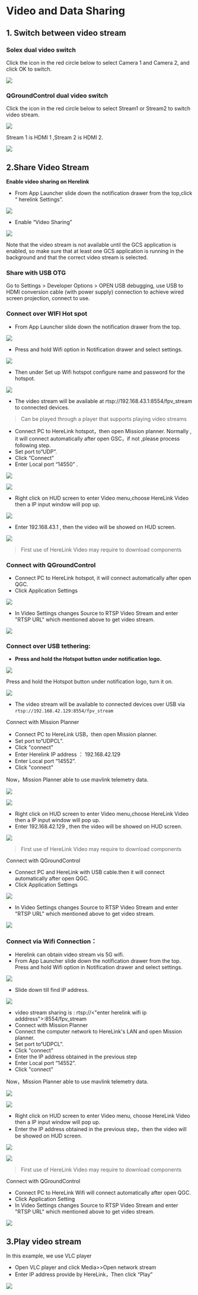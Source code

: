 # Video and Data Sharing

## 1. Switch between video stream

### **Solex dual video switch**

Click the icon in the red circle below to select Camera 1 and Camera 2, and click OK to switch.

![](<../../.gitbook/assets/Screenshot 2022-07-07 at 6.02.32 PM.jpg>)

### **QGroundControl dual video switch**

Click the icon in the red circle below to select Stream1 or Stream2 to switch video stream.

![](<../../.gitbook/assets/Screenshot 2022-07-07 at 6.04.30 PM.jpg>)

Stream 1 is HDMI 1 ,Stream 2 is HDMI 2.

![](<../../.gitbook/assets/Screenshot 2022-07-07 at 6.05.14 PM.jpg>)

## 2.Share Video Stream

**Enable video sharing on Herelink**

* From App Launcher slide down the notification drawer from the top,click “ herelink Settings”.

![](<../../.gitbook/assets/Screenshot 2022-07-08 at 10.31.19 AM.jpg>)

* Enable “Video Sharing”

![](<../../.gitbook/assets/Screenshot 2022-07-08 at 10.31.50 AM.jpg>)

Note that the video stream is not available until the GCS application is enabled, so make sure that at least one GCS application is running in the background and that the correct video stream is selected.

### **Share with USB OTG**

Go to Settings > Developer Options > OPEN USB debugging, use USB to HDMI conversion cable (with power supply) connection to achieve wired screen projection, connect to use.

### **Connect over WIFI Hot spot**

* From App Launcher slide down the notification drawer from the top.

![](<../../.gitbook/assets/Screenshot 2022-07-08 at 10.33.19 AM.jpg>)

* Press and hold Wifi option in Notification drawer and select settings.

![](<../../.gitbook/assets/Screenshot 2022-07-08 at 10.34.36 AM.jpg>)

* Then under Set up Wifi hotspot configure name and password for the hotspot.

![](<../../.gitbook/assets/Screenshot 2022-07-08 at 10.36.19 AM.jpg>)

* The video stream will be available at rtsp://192.168.43.1:8554/fpv\_stream to connected devices.

> Can be played through a player that supports playing video streams

* Connect PC to HereLink hotspot，then open Mission planner. Normally , it will connect automatically after open GSC，if not ,please process following step.
* Set port to“UDP”.
* Click “Connect”
* Enter Local port “14550” .

![](<../../.gitbook/assets/Screenshot 2022-07-08 at 10.37.09 AM.jpg>)

![](<../../.gitbook/assets/Screenshot 2022-07-08 at 11.14.21 AM.jpg>)

* Right click on HUD screen to enter Video menu,choose HereLink Video then a IP input window will pop up.

![](<../../.gitbook/assets/Screenshot 2022-07-08 at 11.15.59 AM.jpg>)

* Enter 192.168.43.1 , then the video will be showed on HUD screen.

![](<../../.gitbook/assets/Screenshot 2022-07-08 at 11.17.15 AM.jpg>)

> First use of HereLink Video may require to download components

### Connect with QGroundControl

* Connect PC to HereLink hotspot, it will connect automatically after open QGC.
* Click Application Settings

![](<../../.gitbook/assets/Screenshot 2022-07-08 at 11.18.35 AM.jpg>)

* In Video Settings changes Source to RTSP Video Stream and enter "RTSP URL" which mentioned above to get video stream.

![](<../../.gitbook/assets/Screenshot 2022-07-08 at 11.20.33 AM.jpg>)

### **Connect over USB tethering:**

* **Press and hold the Hotspot button under notification logo.**

![](<../../.gitbook/assets/Screenshot 2022-07-08 at 12.39.58 PM.jpg>)

Press and hold the Hotspot button under notification logo, turn it on.

![](<../../.gitbook/assets/Screenshot 2022-07-08 at 12.40.13 PM (1).jpg>)

* The video stream will be available to connected devices over USB via `rtsp://192.168.42.129:8554/fpv_stream`

Connect with Mission Planner

* Connect PC to HereLink USB，then open Mission planner.
* Set port to“UDPCL”.
* Click "connect"
* Enter Herelink IP address ： 192.168.42.129
* Enter Local port “14552”.
* Click "connect"

Now，Mission Planner able to use mavlink telemetry data.

![](<../../.gitbook/assets/Screenshot 2022-07-08 at 12.42.02 PM.jpg>)

![](<../../.gitbook/assets/Screenshot 2022-07-08 at 12.43.32 PM (1).jpg>)

* Right click on HUD screen to enter Video menu,choose HereLink Video then a IP input window will pop up.
* Enter 192.168.42.129 , then the video will be showed on HUD screen.

![](<../../.gitbook/assets/Screenshot 2022-07-08 at 12.46.34 PM.jpg>)

> First use of HereLink Video may require to download components

Connect with QGroundControl

* Connect PC and HereLink with USB cable.then it will connect automatically after open QGC.
* Click Application Settings

![](<../../.gitbook/assets/Screenshot 2022-07-08 at 12.47.44 PM.jpg>)

* In Video Settings changes Source to RTSP Video Stream and enter "RTSP URL" which mentioned above to get video stream.

![](<../../.gitbook/assets/Screenshot 2022-07-08 at 12.55.27 PM.jpg>)

### **Connect via Wifi Connection：**

* Herelink can obtain video stream vis 5G wifi.
* From App Launcher slide down the notification drawer from the top. Press and hold Wifi option in Notification drawer and select settings.

![](<../../.gitbook/assets/Screenshot 2022-07-08 at 12.56.47 PM.jpg>)

* Slide down till find IP address.

![](<../../.gitbook/assets/Screenshot 2022-07-08 at 12.56.59 PM.jpg>)

* video stream sharing is : rtsp://<"enter herelink wifi ip adddress">:8554/fpv\_stream
* Connect with Mission Planner
* Connect the computer network to HereLink's LAN and open Mission planner.
* Set port to“UDPCL”.
* Click "connect"
* Enter the IP address obtained in the previous step
* Enter Local port “14552”.
* Click "connect"

Now，Mission Planner able to use mavlink telemetry data.

![](<../../.gitbook/assets/Screenshot 2022-07-08 at 12.58.27 PM (1).jpg>)

![](<../../.gitbook/assets/Screenshot 2022-07-08 at 12.58.41 PM (2) (1).jpg>)

* Right click on HUD screen to enter Video menu, choose HereLink Video then a IP input window will pop up.
* Enter the IP address obtained in the previous step，then the video will be showed on HUD screen.

![](<../../.gitbook/assets/Screenshot 2022-07-08 at 1.03.54 PM.jpg>)

![](<../../.gitbook/assets/Screenshot 2022-07-08 at 1.04.05 PM.jpg>)

> First use of HereLink Video may require to download components

Connect with QGroundControl

* Connect PC to HereLink Wifi will connect automatically after open QGC.
* Click Application Setting
* In Video Settings changes Source to RTSP Video Stream and enter "RTSP URL" which mentioned above to get video stream.

![](<../../.gitbook/assets/Screenshot 2022-07-08 at 1.07.23 PM.jpg>)

## 3.Play video stream

In this example, we use VLC player

* Open VLC player and click Media>>Open network stream
* Enter IP address provide by HereLink，Then click “Play”&#x20;

![](<../../.gitbook/assets/Screenshot 2022-07-08 at 1.07.08 PM.jpg>)
